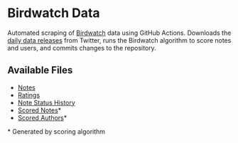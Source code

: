 # Birdwatch Data

Automated scraping of [Birdwatch](https://twitter.github.io/communitynotes/) data using GitHub Actions. Downloads the [daily data releases](https://twitter.com/i/communitynotes/download-data) from Twitter, runs the Birdwatch algorithm to score notes and users, and commits changes to the repository.

## Available Files

* [Notes](https://github.com/shiruken/birdwatch-data/raw/main/notes-00000.tsv)
* [Ratings](https://github.com/shiruken/birdwatch-data/raw/main/ratings-00000.tsv)
* [Note Status History](https://github.com/shiruken/birdwatch-data/raw/main/noteStatusHistory-00000.tsv)
* [Scored Notes](https://github.com/shiruken/birdwatch-data/raw/main/scoredNotes.tsv)*
* [Scored Authors](https://github.com/shiruken/birdwatch-data/raw/main/helpfulnessScores.tsv)*

\* Generated by scoring algorithm
